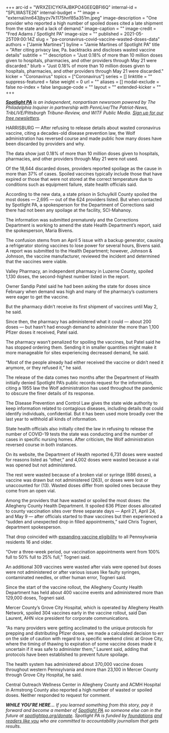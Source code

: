 +++
arc-id = "WRXZEICYKFAJBKPO4GEEQBFI6Q"
internal-id = "SPLWASTE26"
internal-budget = ""
image = "external/nn643jbyzv7k1175hnf85a351m.jpeg"
image-description = "One provider who reported a high number of spoiled doses cited a late shipment from the state and a lack of demand."
image-caption = ""
image-credit = "Fred Adams / Spotlight PA"
image-size = ""
published = 2021-05-25T09:00:14Z
slug = "pa-coronavirus-covid-vaccine-wasted-doses-data"
authors = ["Jamie Martines"]
byline = "Jamie Martines of Spotlight PA"
title = "After citing privacy law, Pa. backtracks and discloses wasted vaccine details"
subtitle = ""
description = "Just 0.18% of more than 10 million doses given to hospitals, pharmacies, and other providers through May 21 were discarded."
blurb = "Just 0.18% of more than 10 million doses given to hospitals, pharmacies, and other providers through May 21 were discarded."
kicker = "Coronavirus"
topics = ["Coronavirus"]
series = []
linktitle = ""
suppress-featured = false
weight = 0
url = ""
aliases = []
modal-exclude = false
no-index = false
language-code = ""
layout = ""
extended-kicker = ""
+++

<a href="https://www.spotlightpa.org/"><i><b>Spotlight PA</b></i></a><i> is an independent, nonpartisan newsroom powered by The Philadelphia Inquirer in partnership with PennLive/The Patriot-News, TribLIVE/Pittsburgh Tribune-Review, and WITF Public Media. </i><a href="https://www.spotlightpa.org/newsletters"><i>Sign up for our free newsletters</i></a><i>.</i>

HARRISBURG — After refusing to release details about wasted coronavirus vaccine, citing a decades-old disease prevention law, the Wolf administration has reversed course and made public how many doses have been discarded by providers and why.

The data show just 0.18% of more than 10 million doses given to hospitals, pharmacies, and other providers through May 21 were not used.

Of the 18,644 discarded doses, providers reported spoilage as the cause in more than 37% of cases. Spoiled vaccines typically include those that have expired or those that were not stored at the correct temperature due to conditions such as equipment failure, state health officials said.

<script src="https://www.spotlightpa.org/embed.js" async></script><div data-spl-embed-version="1" data-spl-src="https://www.spotlightpa.org/embeds/newsletter/"></div>

According to the new data, a state prison in Schuylkill County spoiled the most doses — 2,695 — out of the 624 providers listed. But when contacted by Spotlight PA, a spokesperson for the Department of Corrections said there had not been any spoilage at the facility, SCI-Mahanoy.

The information was submitted prematurely and the Corrections Department is working to amend the state Health Department’s report, said the spokesperson, Maria Bivens.

The confusion stems from an April 5 issue with a backup generator, causing a refrigerator storing vaccines to lose power for several hours, Bivens said. A report was submitted to the Health Department; however, Johnson &amp; Johnson, the vaccine manufacturer, reviewed the incident and determined that the vaccines were viable.

Valley Pharmacy, an independent pharmacy in Luzerne County, spoiled 1,130 doses, the second-highest number listed in the report.

Owner Sandip Patel said he had been asking the state for doses since February when demand was high and many of the pharmacy’s customers were eager to get the vaccine.

But the pharmacy didn’t receive its first shipment of vaccines until May 2, he said.

Since then, the pharmacy has administered what it could — about 200 doses — but hasn’t had enough demand to administer the more than 1,100 Pfizer doses it received, Patel said.

The pharmacy wasn’t penalized for spoiling the vaccines, but Patel said he has stopped ordering them. Sending it in smaller quantities might make it more manageable for sites experiencing decreased demand, he said.

“Most of the people already had either received the vaccine or didn’t need it anymore, or they refused it,” he said.

The release of the data comes two months after the Department of Health initially denied Spotlight PA’s public records request for the information, citing a 1955 law the Wolf administration has used throughout the pandemic to obscure the finer details of its response.

The Disease Prevention and Control Law gives the state wide authority to keep information related to contagious diseases, including details that could identify individuals, confidential. But it has been used more broadly over the last year to withhold all kinds of information.

State health officials also initially cited the law in refusing to release the number of COVID-19 tests the state was conducting and the number of cases in specific nursing homes. After criticism, the Wolf administration reversed course in both instances.

On its website, the Department of Health reported 6,731 doses were wasted for reasons listed as “other,” and 4,002 doses were wasted because a vial was opened but not administered.

The rest were wasted because of a broken vial or syringe (686 doses), a vaccine was drawn but not administered (263), or doses were lost or unaccounted for (13). Wasted doses differ from spoiled ones because they come from an open vial.

Among the providers that have wasted or spoiled the most doses: the Allegheny County Health Department. It spoiled 636 Pfizer doses allocated to county vaccination sites over three separate days — April 21, April 24, and May 9 — after officials started to thaw vaccines but then experienced a “sudden and unexpected drop in filled appointments,” said Chris Togneri, department spokesperson.

<script src="https://www.spotlightpa.org/embed.js" async></script><div data-spl-embed-version="1" data-spl-src="https://www.spotlightpa.org/embeds/donate/?teaser_text=If%20you%20learned%20something%20from%20this%20report%2C%20pay%20it%20forward%20and%20become%20a%20member%20of%20Spotlight%20PA%20so%20someone%20else%20can%20in%20the%20future."></div>

That drop coincided with <a href="https://www.spotlightpa.org/news/2021/03/pa-coronavirus-covid-vaccine-all-adults-eligible-april-19/" target="_blank">expanding vaccine eligibility</a> to all Pennsylvania residents 16 and older.

“Over a three-week period, our vaccination appointments went from 100% full to 50% full to 25% full,” Togneri said.

An additional 309 vaccines were wasted after vials were opened but doses were not administered or after various issues like faulty syringes, contaminated needles, or other human error, Togneri said.

Since the start of the vaccine rollout, the Allegheny County Health Department has held about 400 vaccine events and administered more than 129,000 doses, Togneri said.

Mercer County’s Grove City Hospital, which is operated by Allegheny Health Network, spoiled 304 vaccines early in the vaccine rollout, said Dan Laurent, AHN vice president for corporate communications. 

“As many providers were getting acclimated to the unique protocols for prepping and distributing Pfizer doses, we made a calculated decision to err on the side of caution with regard to a specific weekend clinic at Grove City, where the timing of thawing to expiration of some vaccine doses made it uncertain if it was safe to administer them,” Laurent said, adding that protocols have been established to prevent future spoilage. 

The health system has administered about 370,000 vaccine doses throughout western Pennsylvania and more than 23,100 in Mercer County through Grove City Hospital, he said.

Central Outreach Wellness Center in Allegheny County and ACMH Hospital in Armstrong County also reported a high number of wasted or spoiled doses. Neither responded to request for comment.

<i><b>WHILE YOU’RE HERE...</b></i><i> If you learned something from this story, pay it forward and become a member of </i><a href="https://www.spotlightpa.org/"><i>Spotlight PA</i></a><i> so someone else can in the future at </i><a href="https://www.spotlightpa.org/donate"><i>spotlightpa.org/donate</i></a><i>. Spotlight PA is funded by</i><a href="https://www.spotlightpa.org/support"><i> foundations</i></a><i> </i><a href="https://www.spotlightpa.org/support"><i>and readers like you</i></a><i> who are committed to accountability journalism that gets results.</i>
